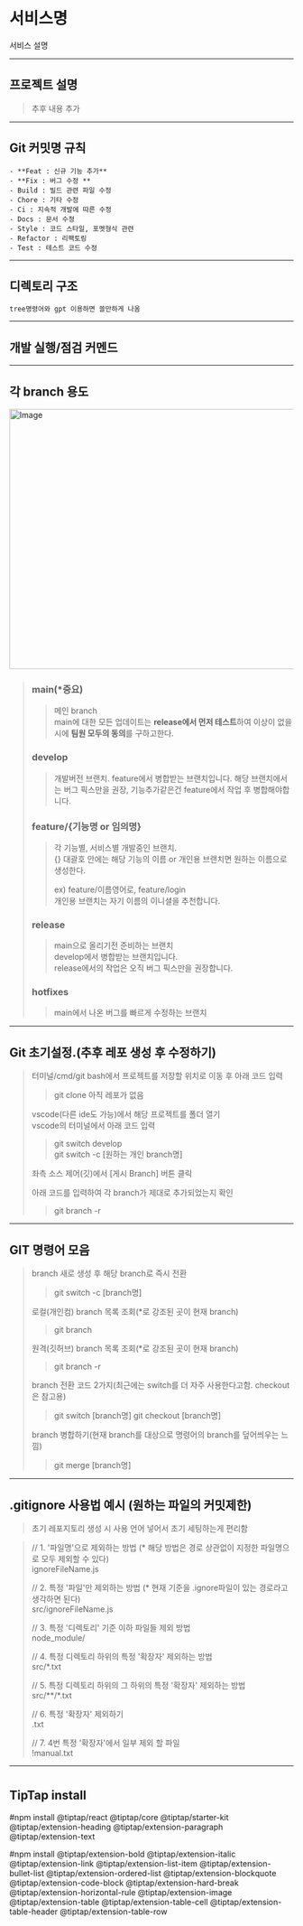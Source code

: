 # 서비스명
서비스 설명

---

## 프로젝트 설명
> 추후 내용 추가
---

## Git 커밋명 규칙
```
- **Feat : 신규 기능 추가**
- **Fix : 버그 수정 **
- Build : 빌드 관련 파일 수정
- Chore : 기타 수정
- Ci : 지속적 개발에 따른 수정
- Docs : 문서 수정
- Style : 코드 스타일, 포멧형식 관련
- Refactor : 리팩토링
- Test : 테스트 코드 수정
```

---

## 디렉토리 구조

```
tree명령어와 gpt 이용하면 쓸만하게 나옴
```

---

## 개발 실행/점검 커멘드


---

## 각 branch 용도
<img width="523" height="461" alt="Image" src="https://github.com/user-attachments/assets/c7d35c8d-8763-4bef-8753-2a3e498ef278" />

> ### main(*중요)
>> 메인 branch  
>> main에 대한 모든 업데이트는 **release에서 먼저 테스트**하여 이상이 없을 시에 **팀원 모두의 동의**를 구하고한다.
>
> ### develop
>> 개발버전 브랜치.
>> feature에서 병합받는 브랜치입니다. 해당 브랜치에서는 버그 픽스만을 권장, 기능추가같은건 feature에서 작업 후 병합해야합니다.
>
> ### feature/{기능명 or 임의명}
>> 각 기능별, 서비스별 개발중인 브랜치.  
>> {} 대괄호 안에는 해당 기능의 이름 or 개인용 브랜치면 원하는 이름으로 생성한다.  
>>  
>> ex) feature/이름영어로, feature/login  
>> 개인용 브랜치는 자기 이름의 이니셜을 추천합니다.
>
> ### release
>> main으로 올리기전 준비하는 브랜치  
>> develop에서 병합받는 브랜치입니다.  
>> release에서의 작업은 오직 버그 픽스만을 권장합니다.
> ### hotfixes
>> main에서 나온 버그를 빠르게 수정하는 브랜치


---


## Git 초기설정.(추후 레포 생성 후 수정하기)
>터미널/cmd/git bash에서 프로젝트를 저장할 위치로 이동 후 아래 코드 입력
>> git clone 아직 레포가 없음
>
> vscode(다른 ide도 가능)에서 해당 프로젝트를 폴더 열기  
> vscode의 터미널에서 아래 코드 입력
>> git switch develop  
>> git switch -c [원하는 개인 branch명]  
>
> 좌측 소스 제어(깃)에서 [게시 Branch] 버튼 클릭
> 
> 아래 코드를 입력하여 각 branch가 제대로 추가되었는지 확인  
>> git branch -r

---

## GIT 명령어 모음
> branch 새로 생성 후 해당 branch로 즉시 전환
>> git switch -c [branch명]
>
> 로컬(개인컴) branch 목록 조회(*로 강조된 곳이 현재 branch)
>> git branch
>
> 원격(깃허브) branch 목록 조회(*로 강조된 곳이 현재 branch)
>> git branch -r
>
> branch 전환 코드 2가지(최근에는 switch를 더 자주 사용한다고함. checkout은 참고용)
>> git switch [branch명]
>> git checkout [branch명]
>
> branch 병합하기(현재 branch를 대상으로 명령어의 branch를 덮어씌우는 느낌)
>> git merge [branch명]
>

---

## .gitignore 사용법 예시 (원하는 파일의 커밋제한)
> 초기 레포지토리 생성 시 사용 언어 넣어서 초기 세팅하는게 편리함

>// 1. '파일명'으로 제외하는 방법 (* 해당 방법은 경로 상관없이 지정한 파일명으로 모두 제외할 수 있다)  
>ignoreFileName.js
>
>// 2. 특정 '파일'만 제외하는 방법 (* 현재 기준을 .ignore파일이 있는 경로라고 생각하면 된다)  
>src/ignoreFileName.js
>
>// 3. 특정 '디렉토리' 기준 이하 파일들 제외 방법  
>node_module/
>
>// 4. 특정 디렉토리 하위의 특정 '확장자' 제외하는 방법  
>src/*.txt
>
>// 5. 특정 디렉토리 하위의 그 하위의 특정 '확장자' 제외하는 방법  
>src/**/*.txt
>
>// 6. 특정 '확장자' 제외하기  
>.txt
>
>// 7. 4번 특정 '확장자'에서 일부 제외 할 파일  
>!manual.txt

---
#
## TipTap install 
#npm install @tiptap/react @tiptap/core @tiptap/starter-kit @tiptap/extension-heading @tiptap/extension-paragraph @tiptap/extension-text

#npm install @tiptap/extension-bold @tiptap/extension-italic @tiptap/extension-link @tiptap/extension-list-item @tiptap/extension-bullet-list @tiptap/extension-ordered-list @tiptap/extension-blockquote @tiptap/extension-code-block @tiptap/extension-hard-break @tiptap/extension-horizontal-rule @tiptap/extension-image @tiptap/extension-table @tiptap/extension-table-cell @tiptap/extension-table-header @tiptap/extension-table-row